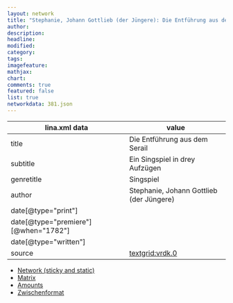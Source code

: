 ```yaml
---
layout: network
title: "Stephanie, Johann Gottlieb (der Jüngere): Die Entführung aus dem Serail (1782)"
author:
description:
headline:
modified:
category:
tags:
imagefeature: 
mathjax: 
chart: 
comments: true
featured: false
list: true
networkdata: 381.json
---
```

lina.xml data  | value
------------- | -------------
title|Die Entführung aus dem Serail
subtitle|Ein Singspiel in drey Aufzügen
genretitle|Singspiel
author|Stephanie, Johann Gottlieb (der Jüngere)
date[@type="print"]|
date[@type="premiere"][@when="1782"]|
date[@type="written"]|
source|[textgrid:vrdk.0](https://textgridlab.org/1.0/tgcrud-public/rest/textgrid:vrdk.0/data)



* [Network (sticky and static)](/network381)
* [Matrix](/matrix381)
* [Amounts](/amounts381)
* [Zwischenformat](/lina381 )
